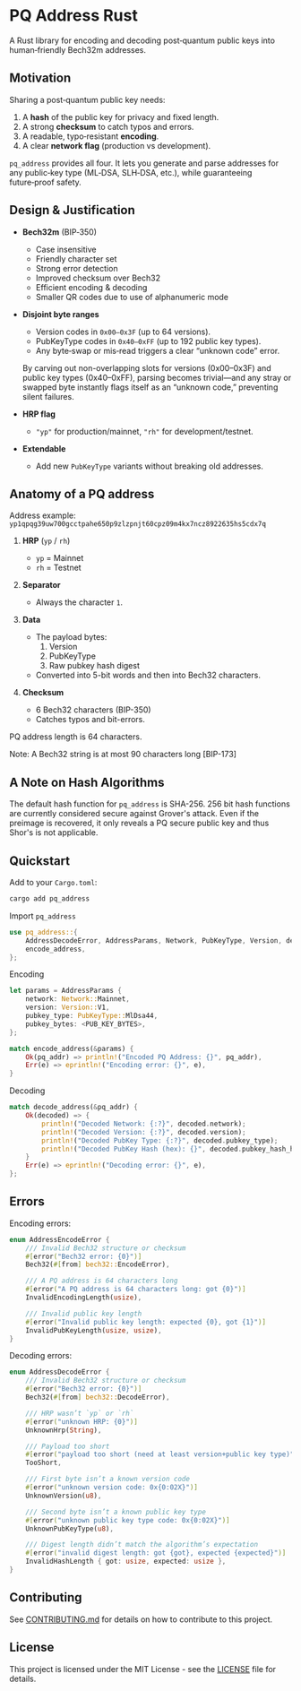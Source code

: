 # PQ Address Rust

A Rust library for encoding and decoding post‑quantum public keys into human‑friendly Bech32m addresses.

## Motivation

Sharing a post‑quantum public key needs:

1. A **hash** of the public key for privacy and fixed length.
2. A strong **checksum** to catch typos and errors.
3. A readable, typo‑resistant **encoding**.
4. A clear **network flag** (production vs development).

`pq_address` provides all four. It lets you generate and parse addresses for any public‑key type (ML‑DSA, SLH‑DSA, etc.), while guaranteeing future‑proof safety.

## Design & Justification

- **Bech32m** (BIP‑350)

  - Case insensitive
  - Friendly character set
  - Strong error detection
  - Improved checksum over Bech32
  - Efficient encoding & decoding
  - Smaller QR codes due to use of alphanumeric mode

- **Disjoint byte ranges**

  - Version codes in `0x00–0x3F` (up to 64 versions).
  - PubKeyType codes in `0x40–0xFF` (up to 192 public key types).
  - Any byte‑swap or mis‑read triggers a clear “unknown code” error.

  By carving out non-overlapping slots for versions (0x00–0x3F) and public key types (0x40–0xFF), parsing becomes trivial—and any stray or swapped byte instantly flags itself as an “unknown code,” preventing silent failures.

- **HRP flag**

  - `"yp"` for production/mainnet, `"rh"` for development/testnet.

- **Extendable**

  - Add new `PubKeyType` variants without breaking old addresses.

## Anatomy of a PQ address

Address example: `yp1qpqg39uw700gcctpahe650p9zlzpnjt60cpz09m4kx7ncz8922635hs5cdx7q`

1. **HRP** (`yp` / `rh`)

   - `yp` = Mainnet
   - `rh` = Testnet

2. **Separator**

   - Always the character `1`.

3. **Data**

   - The payload bytes:
     1. Version
     2. PubKeyType
     3. Raw pubkey hash digest
   - Converted into 5-bit words and then into Bech32 characters.

4. **Checksum**
   - 6 Bech32 characters (BIP-350)
   - Catches typos and bit-errors.

PQ address length is 64 characters.

Note: A Bech32 string is at most 90 characters long [BIP-173]

## A Note on Hash Algorithms

The default hash function for `pq_address` is SHA-256.
256 bit hash functions are currently considered secure against Grover's attack.
Even if the preimage is recovered, it only reveals a PQ secure public key and thus Shor's is not applicable.

## Quickstart

Add to your `Cargo.toml`:

```bash
cargo add pq_address
```

Import `pq_address`

```rust
use pq_address::{
    AddressDecodeError, AddressParams, Network, PubKeyType, Version, decode_address,
    encode_address,
};
```

Encoding

```rust
let params = AddressParams {
    network: Network::Mainnet,
    version: Version::V1,
    pubkey_type: PubKeyType::MlDsa44,
    pubkey_bytes: <PUB_KEY_BYTES>,
};

match encode_address(&params) {
    Ok(pq_addr) => println!("Encoded PQ Address: {}", pq_addr),
    Err(e) => eprintln!("Encoding error: {}", e),
}
```

Decoding

```rust
match decode_address(&pq_addr) {
    Ok(decoded) => {
        println!("Decoded Network: {:?}", decoded.network);
        println!("Decoded Version: {:?}", decoded.version);
        println!("Decoded PubKey Type: {:?}", decoded.pubkey_type);
        println!("Decoded PubKey Hash (hex): {}", decoded.pubkey_hash_hex());
    }
    Err(e) => eprintln!("Decoding error: {}", e),
};
```

## Errors

Encoding errors:

```rust
enum AddressEncodeError {
    /// Invalid Bech32 structure or checksum
    #[error("Bech32 error: {0}")]
    Bech32(#[from] bech32::EncodeError),

    /// A PQ address is 64 characters long
    #[error("A PQ address is 64 characters long: got {0}")]
    InvalidEncodingLength(usize),

    /// Invalid public key length
    #[error("Invalid public key length: expected {0}, got {1}")]
    InvalidPubKeyLength(usize, usize),
}
```

Decoding errors:

```rust
enum AddressDecodeError {
    /// Invalid Bech32 structure or checksum
    #[error("Bech32 error: {0}")]
    Bech32(#[from] bech32::DecodeError),

    /// HRP wasn’t `yp` or `rh`
    #[error("unknown HRP: {0}")]
    UnknownHrp(String),

    /// Payload too short
    #[error("payload too short (need at least version+public key type)")]
    TooShort,

    /// First byte isn’t a known version code
    #[error("unknown version code: 0x{0:02X}")]
    UnknownVersion(u8),

    /// Second byte isn’t a known public key type
    #[error("unknown public key type code: 0x{0:02X}")]
    UnknownPubKeyType(u8),

    /// Digest length didn’t match the algorithm’s expectation
    #[error("invalid digest length: got {got}, expected {expected}")]
    InvalidHashLength { got: usize, expected: usize },
}
```

## Contributing

See [CONTRIBUTING.md](CONTRIBUTING.md) for details on how to contribute to this project.

## License

This project is licensed under the MIT License - see the [LICENSE](LICENSE) file for details.
